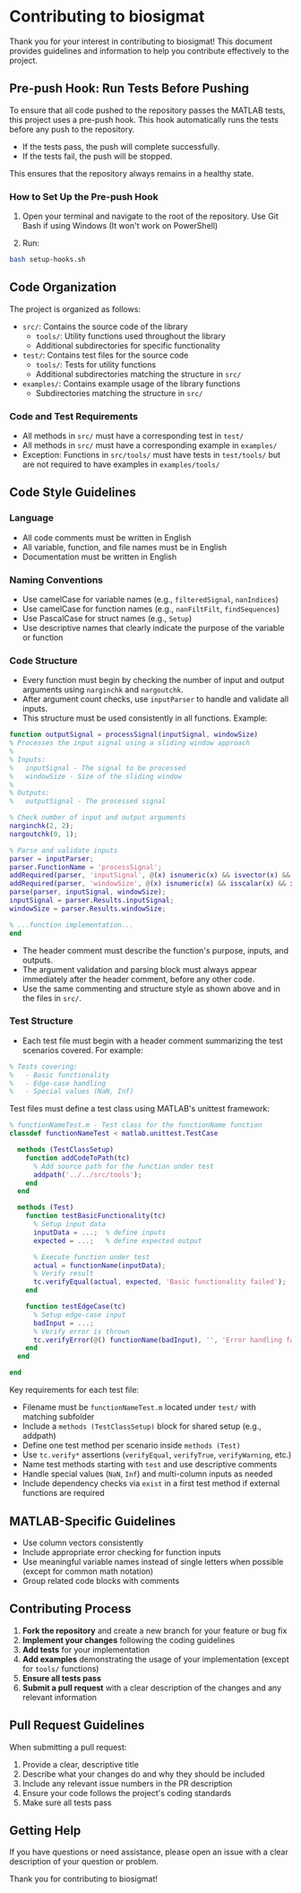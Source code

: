 # Contributing to biosigmat

Thank you for your interest in contributing to biosigmat! This document provides guidelines and information to help you contribute effectively to the project.

## Pre-push Hook: Run Tests Before Pushing

To ensure that all code pushed to the repository passes the MATLAB tests, this project uses a pre-push hook. This hook automatically runs the tests before any push to the repository.

- If the tests pass, the push will complete successfully.
- If the tests fail, the push will be stopped.

This ensures that the repository always remains in a healthy state.

### How to Set Up the Pre-push Hook

1. Open your terminal and navigate to the root of the repository. Use Git Bash if using Windows (It won't work on PowerShell)

2. Run:

```bash
bash setup-hooks.sh
```

## Code Organization

The project is organized as follows:

- `src/`: Contains the source code of the library
  - `tools/`: Utility functions used throughout the library
  - Additional subdirectories for specific functionality
- `test/`: Contains test files for the source code
  - `tools/`: Tests for utility functions
  - Additional subdirectories matching the structure in `src/`
- `examples/`: Contains example usage of the library functions
  - Subdirectories matching the structure in `src/`

### Code and Test Requirements

- All methods in `src/` must have a corresponding test in `test/`
- All methods in `src/` must have a corresponding example in `examples/`
- Exception: Functions in `src/tools/` must have tests in `test/tools/` but are not required to have examples in `examples/tools/`

## Code Style Guidelines

### Language

- All code comments must be written in English
- All variable, function, and file names must be in English
- Documentation must be written in English

### Naming Conventions

- Use camelCase for variable names (e.g., `filteredSignal`, `nanIndices`)
- Use camelCase for function names (e.g., `nanFiltFilt`, `findSequences`)
- Use PascalCase for struct names (e.g., `Setup`)
- Use descriptive names that clearly indicate the purpose of the variable or function

### Code Structure

- Every function must begin by checking the number of input and output arguments using `narginchk` and `nargoutchk`.
- After argument count checks, use `inputParser` to handle and validate all inputs.
- This structure must be used consistently in all functions. Example:

```matlab
function outputSignal = processSignal(inputSignal, windowSize)
% Processes the input signal using a sliding window approach
% 
% Inputs:
%   inputSignal - The signal to be processed
%   windowSize - Size of the sliding window
%
% Outputs:
%   outputSignal - The processed signal

% Check number of input and output arguments
narginchk(2, 2);
nargoutchk(0, 1);

% Parse and validate inputs
parser = inputParser;
parser.FunctionName = 'processSignal';
addRequired(parser, 'inputSignal', @(x) isnumeric(x) && isvector(x) && ~isempty(x));
addRequired(parser, 'windowSize', @(x) isnumeric(x) && isscalar(x) && x > 0);
parse(parser, inputSignal, windowSize);
inputSignal = parser.Results.inputSignal;
windowSize = parser.Results.windowSize;

% ...function implementation...
end
```

- The header comment must describe the function's purpose, inputs, and outputs.
- The argument validation and parsing block must always appear immediately after the header comment, before any other code.
- Use the same commenting and structure style as shown above and in the files in `src/`.

### Test Structure

- Each test file must begin with a header comment summarizing the test scenarios covered. For example:

```matlab
% Tests covering:
%   - Basic functionality
%   - Edge-case handling
%   - Special values (NaN, Inf)
```

Test files must define a test class using MATLAB's unittest framework:

```matlab
% functionNameTest.m - Test class for the functionName function
classdef functionNameTest < matlab.unittest.TestCase

  methods (TestClassSetup)
    function addCodeToPath(tc)
      % Add source path for the function under test
      addpath('../../src/tools');
    end
  end

  methods (Test)
    function testBasicFunctionality(tc)
      % Setup input data
      inputData = ...;  % define inputs
      expected = ...;   % define expected output

      % Execute function under test
      actual = functionName(inputData);
      % Verify result
      tc.verifyEqual(actual, expected, 'Basic functionality failed');
    end

    function testEdgeCase(tc)
      % Setup edge-case input
      badInput = ...;
      % Verify error is thrown
      tc.verifyError(@() functionName(badInput), '', 'Error handling failed');
    end
  end

end
```

Key requirements for each test file:

- Filename must be `functionNameTest.m` located under `test/` with matching subfolder
- Include a `methods (TestClassSetup)` block for shared setup (e.g., addpath)
- Define one test method per scenario inside `methods (Test)`
- Use `tc.verify*` assertions (`verifyEqual`, `verifyTrue`, `verifyWarning`, etc.)
- Name test methods starting with `test` and use descriptive comments
- Handle special values (`NaN`, `Inf`) and multi-column inputs as needed
- Include dependency checks via `exist` in a first test method if external functions are required

## MATLAB-Specific Guidelines

- Use column vectors consistently
- Include appropriate error checking for function inputs
- Use meaningful variable names instead of single letters when possible (except for common math notation)
- Group related code blocks with comments

## Contributing Process

1. **Fork the repository** and create a new branch for your feature or bug fix
2. **Implement your changes** following the coding guidelines
3. **Add tests** for your implementation
4. **Add examples** demonstrating the usage of your implementation (except for `tools/` functions)
5. **Ensure all tests pass**
6. **Submit a pull request** with a clear description of the changes and any relevant information

## Pull Request Guidelines

When submitting a pull request:

1. Provide a clear, descriptive title
2. Describe what your changes do and why they should be included
3. Include any relevant issue numbers in the PR description
4. Ensure your code follows the project's coding standards
5. Make sure all tests pass

## Getting Help

If you have questions or need assistance, please open an issue with a clear description of your question or problem.

Thank you for contributing to biosigmat!
